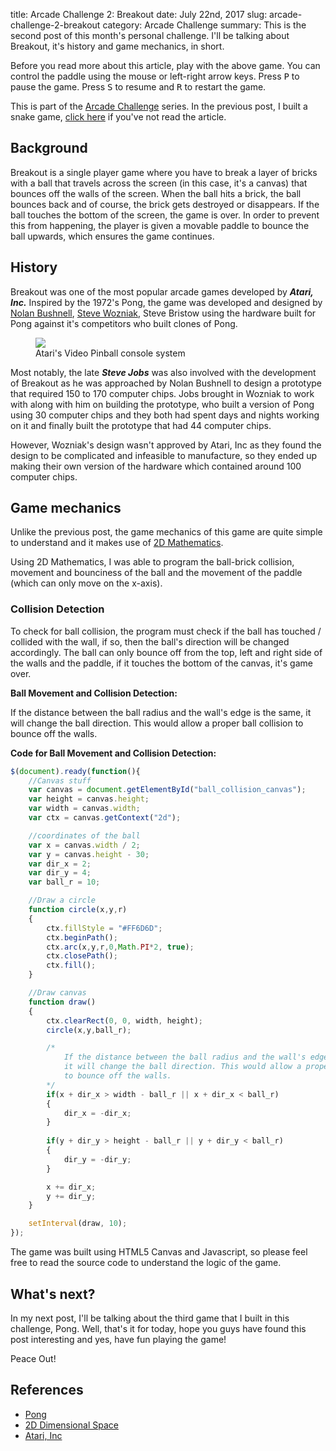 title: Arcade Challenge 2: Breakout
date: July 22nd, 2017
slug: arcade-challenge-2-breakout
category: Arcade Challenge
summary: This is the second post of this month's personal challenge. I'll be talking about Breakout, it's history and game mechanics, in short.

<script defer type="text/javascript" src="/static/projects/breakout/js/breakout.js"></script>
<script defer type="text/javascript" src="/static/projects/breakout/js/ball_collision.js"></script>

<figure>
    <canvas style="border-radius: 0px;" id="breakout_canvas" width="500" height="500"></canvas>
</figure>

Before you read more about this article, play with the above game. You can control the paddle using the mouse or left-right arrow keys. Press <kbd>P</kbd> to pause the game. Press <kbd>S</kbd> to resume and <kbd>R</kbd> to restart the game.

This is part of the [Arcade Challenge](/posts/i-challenged-myself-to-build-4-arcade-games/) series. In the previous post, I built a snake game, [click here](/posts/arcade-challenge-1-snake-game/) if you've not read the article.

## Background
Breakout is a single player game where you have to break a layer of bricks with a ball that travels across the screen (in this case, it's a canvas) that bounces off the walls of the screen. When the ball hits a brick, the ball bounces back and of course, the brick gets destroyed or disappears. If the ball touches the bottom of the screen, the game is over. In order to prevent this from happening, the player is given a movable paddle to bounce the ball upwards, which ensures the game continues.

## History
Breakout was one of the most popular arcade games developed by ***Atari, Inc.*** Inspired by the 1972's Pong, the game was developed and designed by [Nolan Bushnell](https://en.wikipedia.org/wiki/Nolan_Bushnell), [Steve Wozniak](https://en.wikipedia.org/wiki/Steve_Wozniak), Steve Bristow using the hardware built for Pong against it's competitors who built clones of Pong.

<figure>
    <img src="http://68.media.tumblr.com/15f5cfe691599a10ad9ca9cf33f89ff9/tumblr_ntykhyjQXI1qjotzlo1_1280.jpg"/>
    <figcaption>Atari's Video Pinball console system</figcaption>
</figure>

Most notably, the late ***Steve Jobs*** was also involved with the development of Breakout as he was approached by Nolan Bushnell to design a prototype that required 150 to 170 computer chips. Jobs brought in Wozniak to work with along with him on building the prototype, who built a version of Pong using 30 computer chips and they both had spent days and nights working on it and finally built the prototype that had 44 computer chips.

However, Wozniak's design wasn't approved by Atari, Inc as they found the design to be complicated and infeasible to manufacture, so they ended up making their own version of the hardware which contained around 100 computer chips.

## Game mechanics
Unlike the previous post, the game mechanics of this game are quite simple to understand and it makes use of [2D Mathematics](https://en.wikipedia.org/wiki/Two-dimensional_space).

Using 2D Mathematics, I was able to program the ball-brick collision, movement and bounciness of the ball and the movement of the paddle (which can only move on the x-axis).

### Collision Detection
To check for ball collision, the program must check if the ball has touched / collided with the wall, if so, then the ball's direction will be changed accordingly. The ball can only bounce off from the top, left and right side of the walls and the paddle, if it touches the bottom of the canvas, it's game over.

**Ball Movement and Collision Detection:**

If the distance between the ball radius and the wall's edge is the same, it will change the ball direction. This would allow a proper ball collision to bounce off the walls.

<figure>
    <canvas style="border-radius: 0px;" id="ball_collision_canvas" width="500" height="300"></canvas>
</figure>

**Code for Ball Movement and Collision Detection:**
```js
$(document).ready(function(){
    //Canvas stuff
    var canvas = document.getElementById("ball_collision_canvas");
    var height = canvas.height;
    var width = canvas.width;
    var ctx = canvas.getContext("2d");

    //coordinates of the ball
    var x = canvas.width / 2;
    var y = canvas.height - 30;
    var dir_x = 2;
    var dir_y = 4;
    var ball_r = 10;

    //Draw a circle
    function circle(x,y,r)
    {
        ctx.fillStyle = "#FF6D6D";
        ctx.beginPath();
        ctx.arc(x,y,r,0,Math.PI*2, true);
        ctx.closePath();
        ctx.fill();
    }

    //Draw canvas
    function draw()
    {
        ctx.clearRect(0, 0, width, height);
        circle(x,y,ball_r);

        /*
            If the distance between the ball radius and the wall's edge is the same,
            it will change the ball direction. This would allow a proper ball collision
            to bounce off the walls.
        */
        if(x + dir_x > width - ball_r || x + dir_x < ball_r)
        {
            dir_x = -dir_x;
        }
        
        if(y + dir_y > height - ball_r || y + dir_y < ball_r)
        {
            dir_y = -dir_y;
        }

        x += dir_x;
        y += dir_y;
    }

    setInterval(draw, 10);
});
```

The game was built using HTML5 Canvas and Javascript, so please feel free to read the source code to understand the logic of the game.

## What's next?
In my next post, I'll be talking about the third game that I built in this challenge, Pong. Well, that's it for today, hope you guys have found this post interesting and yes, have fun playing the game!

Peace Out!

## References
+ [Pong](https://en.wikipedia.org/wiki/Pong)
+ [2D Dimensional Space](https://en.wikipedia.org/wiki/Two-dimensional_space)
+ [Atari, Inc](https://en.wikipedia.org/wiki/Atari)